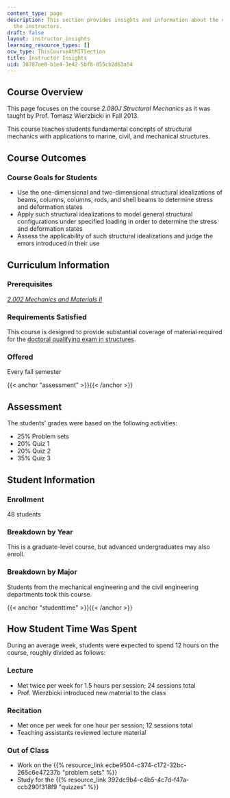 ```yaml
---
content_type: page
description: This section provides insights and information about the course from
  the instructors.
draft: false
layout: instructor_insights
learning_resource_types: []
ocw_type: ThisCourseAtMITSection
title: Instructor Insights
uid: 30787ae8-b1e4-3e42-5bf8-855cb2d63a54
---
```

## Course Overview

This page focuses on the course _2.080J Structural Mechanics_ as it was taught by Prof. Tomasz Wierzbicki in Fall 2013.

This course teaches students fundamental concepts of structural mechanics with applications to marine, civil, and mechanical structures.

## Course Outcomes

### Course Goals for Students

- Use the one-dimensional and two-dimensional structural idealizations of beams, columns, columns, rods, and shell beams to determine stress and deformation states
- Apply such structural idealizations to model general structural configurations under specified loading in order to determine the stress and deformation states
- Assess the applicability of such structural idealizations and judge the errors introduced in their use

## Curriculum Information

### Prerequisites

[_2.002 Mechanics and Materials II_](/courses/2-002-mechanics-and-materials-ii-spring-2004)

### Requirements Satisfied

This course is designed to provide substantial coverage of material required for the [doctoral qualifying exam in structures](https://cee.mit.edu/graduate/mechanics).

### Offered

Every fall semester

{{< anchor "assessment" >}}{{< /anchor >}}

## Assessment

The students' grades were based on the following activities:

- 25% Problem sets
- 20% Quiz 1
- 20% Quiz 2
- 35% Quiz 3

## Student Information

### Enrollment

48 students

### Breakdown by Year

This is a graduate-level course, but advanced undergraduates may also enroll.

### Breakdown by Major

Students from the mechanical engineering and the civil engineering departments took this course.

{{< anchor "studenttime" >}}{{< /anchor >}}

## How Student Time Was Spent

During an average week, students were expected to spend 12 hours on the course, roughly divided as follows:

### Lecture

- Met twice per week for 1.5 hours per session; 24 sessions total
- Prof. Wierzbicki introduced new material to the class

### Recitation

- Met once per week for one hour per session; 12 sessions total
- Teaching assistants reviewed lecture material

### Out of Class

- Work on the {{% resource_link ecbe9504-c374-c172-32bc-265c6e47237b "problem sets" %}}
- Study for the {{% resource_link 392dc9b4-c4b5-4c7d-f47a-ccb290f318f9 "quizzes" %}}